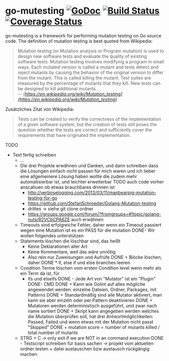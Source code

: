 # go-mutesting [![GoDoc](https://godoc.org/github.com/zimmski/go-mutesting?status.png)](https://godoc.org/github.com/zimmski/go-mutesting) [![Build Status](https://travis-ci.org/zimmski/go-mutesting.svg?branch=master)](https://travis-ci.org/zimmski/go-mutesting) [![Coverage Status](https://coveralls.io/repos/zimmski/go-mutesting/badge.png?branch=master)](https://coveralls.io/r/zimmski/go-mutesting?branch=master)

go-mutesting is a framework for performing mutation testing on Go source code. The definition of mutation testing is best quoted from Wikipedia:

> Mutation testing (or Mutation analysis or Program mutation) is used to design new software tests and evaluate the quality of existing software tests. Mutation testing involves modifying a program in small ways. Each mutated version is called a mutant and tests detect and reject mutants by causing the behavior of the original version to differ from the mutant. This is called killing the mutant. Test suites are measured by the percentage of mutants that they kill. New tests can be designed to kill additional mutants.
> <br/>-- <cite>[https://en.wikipedia.org/wiki/Mutation_testing](https://en.wikipedia.org/wiki/Mutation_testing)</cite>

Zusätzliches Zitat von Wikipedia:

> Tests can be created to verify the correctness of the implementation of a given software system, but the creation of tests still poses the question whether the tests are correct and sufficiently cover the requirements that have originated the implementation.


TODO

- Text fertig schreiben
	+ ...
	+ Die drei Projekte erwähnen und Danken, und dann schreiben dass die Lösungen einfach nicht passen für mich waren und ich lieber eine allgemeinere Lösung haben wollte die zudem mehr automatisierbar ist, und leichter erweiterbar TODO auch code vorher anscahuen ob etwas brauchbares drinnen ist
		* http://verboselogging.com/2013/03/11/manbearpig-mutation-testing-for-go
		* https://github.com/StefanSchroeder/Golang-Mutation-testing
		* drittes -> siehe git clone ordner
		* https://groups.google.com/forum/?fromgroups=#!topic/golang-nuts/R2VCbCPA6ZE auch erwähnen
	+ Timeouts sind erfolgreiche Fehler, daher wenn ein Timeout passiert wegen eine Mutation ist es ein PASS für die mutation
DONE- Wir wollen folgendes unterstützen
	+ Statements löschen die löschbar sind, das heißt
		* Keine Deklarationen aller Art
		* Keine Kommentare, weil das wäre unnötig
		* Also rein nur Zuweisungen und Aufrüfe
DONE	+ Blöcke löschen, daher
DONE		* if, else if und else branches leeren
	+ Condition Terme löschen vom ersten Condition level wenn mehr als ein Term da ist, für
		* ifs und elseifs
DONE - Jede Art von "Mutator" ist ein "Plugin"
DONE- CMD
DONE	+ Kann wie Golint auf alles mögliche angewendet werden: einzelne Dateien, Ordner, Packages, mit Patterns
DONE	+ Standardmäßig sind alle Mutator aktiviert, man kann sie aber einzeln oder per Pattern deaktivieren
DONE	+ Mutatoren werden deterministisch ausgeführt, und zwar nach name sortiert
DONE	+ Skript kann angegeben werden welches die Mutation überprüfen soll, hat drei Antwortmöglichkeiten: Passed, Failed und wenn etwas mit der Mutation nicht passt "Skipped"
DONE	+ mutation score = number of mutants killed / total number of mutants
	+ STRG + C -> only exit if we are NOT in an command execution
DONE - Testscript schreiben für basis sachen -> projekt vom aktuellen ordner testen + datei austauschen bzw austausch rückgängig machen
